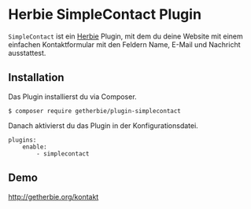 # Herbie SimpleContact Plugin

`SimpleContact` ist ein [Herbie](http://github.com/getherbie/herbie) Plugin, mit dem du deine Website mit einem 
einfachen Kontaktformular mit den Feldern Name, E-Mail und Nachricht ausstattest.

## Installation

Das Plugin installierst du via Composer.

	$ composer require getherbie/plugin-simplecontact

Danach aktivierst du das Plugin in der Konfigurationsdatei.

    plugins:
        enable:
            - simplecontact

## Demo

<http://getherbie.org/kontakt>
